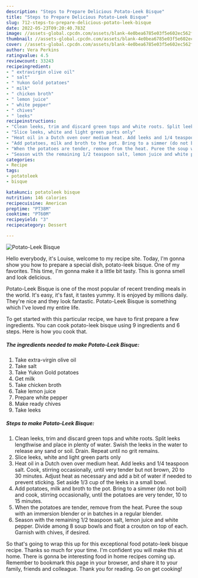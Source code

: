 ```yaml
---
description: "Steps to Prepare Delicious Potato-Leek Bisque"
title: "Steps to Prepare Delicious Potato-Leek Bisque"
slug: 712-steps-to-prepare-delicious-potato-leek-bisque
date: 2022-05-23T09:20:40.783Z
image: //assets-global.cpcdn.com/assets/blank-4e0bea6785e03f5e602ec562f230caae08da540cada707380b4fe1bbebba43da.png
thumbnail: //assets-global.cpcdn.com/assets/blank-4e0bea6785e03f5e602ec562f230caae08da540cada707380b4fe1bbebba43da.png
cover: //assets-global.cpcdn.com/assets/blank-4e0bea6785e03f5e602ec562f230caae08da540cada707380b4fe1bbebba43da.png
author: Vera Perkins
ratingvalue: 4.5
reviewcount: 33243
recipeingredient:
- " extravirgin olive oil"
- " salt"
- " Yukon Gold potatoes"
- " milk"
- " chicken broth"
- " lemon juice"
- " white pepper"
- " chives"
- " leeks"
recipeinstructions:
- "Clean leeks, trim and discard green tops and white roots. Split leeks lengthwise and place in plenty of water. Swish the leeks in the water to release any sand or soil. Drain. Repeat until no grit remains."
- "Slice leeks, white and light green parts only"
- "Heat oil in a Dutch oven over medium heat. Add leeks and 1/4 teaspoon salt. Cook, stirring occasionally, until very tender but not brown, 20 to 30 minutes. Adjust heat as necessary and add a bit of water if needed to prevent sticking. Set aside 1/3 cup of the leeks in a small bowl."
- "Add potatoes, milk and broth to the pot. Bring to a simmer (do not boil) and cook, stirring occasionally, until the potatoes are very tender, 10 to 15 minutes."
- "When the potatoes are tender, remove from the heat. Puree the soup with an immersion blender or in batches in a regular blender."
- "Season with the remaining 1/2 teaspoon salt, lemon juice and white pepper. Divide among 8 soup bowls and float a crouton on top of each. Garnish with chives, if desired."
categories:
- Recipe
tags:
- potatoleek
- bisque

katakunci: potatoleek bisque 
nutrition: 146 calories
recipecuisine: American
preptime: "PT38M"
cooktime: "PT60M"
recipeyield: "3"
recipecategory: Dessert

---
```



![Potato-Leek Bisque](//assets-global.cpcdn.com/assets/blank-4e0bea6785e03f5e602ec562f230caae08da540cada707380b4fe1bbebba43da.png)

Hello everybody, it's Louise, welcome to my recipe site. Today, I'm gonna show you how to prepare a special dish, potato-leek bisque. One of my favorites. This time, I'm gonna make it a little bit tasty. This is gonna smell and look delicious.



Potato-Leek Bisque is one of the most popular of recent trending meals in the world. It's easy, it's fast, it tastes yummy. It is enjoyed by millions daily. They're nice and they look fantastic. Potato-Leek Bisque is something which I've loved my entire life.


To get started with this particular recipe, we have to first prepare a few ingredients. You can cook potato-leek bisque using 9 ingredients and 6 steps. Here is how you cook that.

<!--inarticleads1-->

##### The ingredients needed to make Potato-Leek Bisque:

1. Take  extra-virgin olive oil
1. Take  salt
1. Take  Yukon Gold potatoes
1. Get  milk
1. Take  chicken broth
1. Take  lemon juice
1. Prepare  white pepper
1. Make ready  chives
1. Take  leeks




<!--inarticleads2-->

##### Steps to make Potato-Leek Bisque:

1. Clean leeks, trim and discard green tops and white roots. Split leeks lengthwise and place in plenty of water. Swish the leeks in the water to release any sand or soil. Drain. Repeat until no grit remains.
1. Slice leeks, white and light green parts only
1. Heat oil in a Dutch oven over medium heat. Add leeks and 1/4 teaspoon salt. Cook, stirring occasionally, until very tender but not brown, 20 to 30 minutes. Adjust heat as necessary and add a bit of water if needed to prevent sticking. Set aside 1/3 cup of the leeks in a small bowl.
1. Add potatoes, milk and broth to the pot. Bring to a simmer (do not boil) and cook, stirring occasionally, until the potatoes are very tender, 10 to 15 minutes.
1. When the potatoes are tender, remove from the heat. Puree the soup with an immersion blender or in batches in a regular blender.
1. Season with the remaining 1/2 teaspoon salt, lemon juice and white pepper. Divide among 8 soup bowls and float a crouton on top of each. Garnish with chives, if desired.




So that's going to wrap this up for this exceptional food potato-leek bisque recipe. Thanks so much for your time. I'm confident you will make this at home. There is gonna be interesting food in home recipes coming up. Remember to bookmark this page in your browser, and share it to your family, friends and colleague. Thank you for reading. Go on get cooking!
